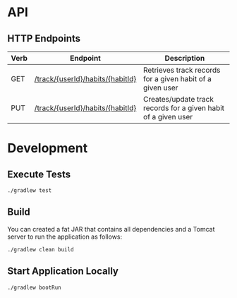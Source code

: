 # API

## HTTP Endpoints

| Verb   | Endpoint                                                                                 | Description                                                    |
| ------ | ---------------------------------------------------------------------------------------- |--------------------------------------------------------------- |
| GET    | [/track/{userId}/habits/{habitId}](http://localhost:8180/track/{userId}/habits/{habitId) | Retrieves track records for a given habit of a given user      |
| PUT    | [/track/{userId}/habits/{habitId}](http://localhost:8180/track/{userId}/habits/{habitId) | Creates/update track records for a given habit of a given user |

# Development

## Execute Tests

```
./gradlew test
```

## Build

You can created a fat JAR that contains all dependencies and a Tomcat server to run the application as follows: 

```
./gradlew clean build
```

## Start Application Locally

```
./gradlew bootRun
```
